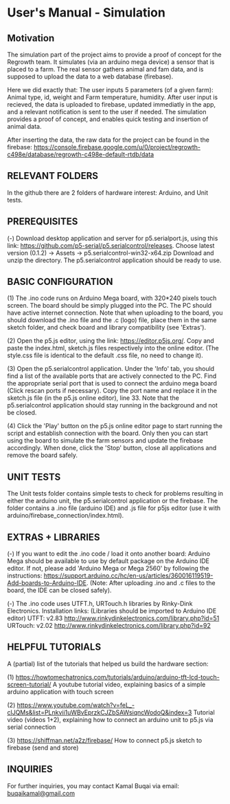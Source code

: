 # User's Manual - Simulation


## Motivation

The simulation part of the project aims to provide a proof of concept for the Regrowth team.
It simulates (via an arduino mega device) a sensor that is placed to a farm. The real sensor
gathers animal and fam data, and is supposed to upload the data to a web database (firebase).

Here we did exactly that: The user inputs 5 parameters (of a given farm): Animal type, id, weight
and Farm temperature, humidity. After user input is recieved, the data is uploaded to firebase,
updated immediatly in the app, and a relevant notification is sent to the user if needed.
The simulation provides a proof of concept, and enables quick testing and insertion of animal data.

After inserting the data, the raw data for the project can be found in the firebase: 
https://console.firebase.google.com/u/0/project/regrowth-c498e/database/regrowth-c498e-default-rtdb/data


## RELEVANT FOLDERS

In the github there are 2 folders of hardware interest: Arduino, and Unit tests.


## PREREQUISITES

(-) Download desktop application and server for p5.serialport.js, using this link:
https://github.com/p5-serial/p5.serialcontrol/releases.
Choose latest version (0.1.2) -> Assets -> p5.serialcontrol-win32-x64.zip
Download and unzip the directory. The p5.serialcontrol application should be ready to use.


## BASIC CONFIGURATION

(1) The .ino code runs on Arduino Mega board, with 320*240 pixels touch screen. 
The board should be simply plugged into the PC. The PC should have active internet connection.
Note that when uploading to the board, you should download the .ino file and the .c (logo) file,
place them in the same sketch folder, and check board and library compatibility (see 'Extras').

(2) Open the p5.js editor, using the link: https://editor.p5js.org/.
Copy and paste the index.html, sketch.js files respectively into the online editor.
(The style.css file is identical to the default .css file, no need to change it). 

(3) Open the p5.serialcontrol application. Under the 'Info' tab, you should find a list of the available
ports that are actively connected to the PC. Find the appropriate serial port that is used to connect
the arduino mega board (Click rescan ports if necessary).
Copy the port name and replace it in the sketch.js file (in the p5.js online editor), line 33.
Note that the p5.serialcontrol application should stay running in the background and not be closed.

(4) Click the 'Play' button on the p5.js online editor page to start running the script and establish
connection with the board. Only then you can start using the board to simulate the farm sensors and
update the firebase accordingly. When done, click the 'Stop' button, close all applications and remove
the board safely.


## UNIT TESTS

The Unit tests folder contains simple tests to check for problems resulting in either the arduino unit,
the p5.serialcontrol application or the firebase. The folder contains a .ino file (arduino IDE) and .js
file for p5js editor (use it with arduino/firebase_connection/index.html).


## EXTRAS + LIBRARIES

(-) If you want to edit the .ino code / load it onto another board:
Arduino Mega should be available to use by default package on the Arduino IDE editor. If not, please add
'Arduino Mega or Mega 2560' by following the instructions:
https://support.arduino.cc/hc/en-us/articles/360016119519-Add-boards-to-Arduino-IDE.
(Note: After uploading .ino and .c files to the board, the IDE can be closed safely).

(-) The .ino code uses UTFT.h, URTouch.h libraries by Rinky-Dink Electronics.
Installation links: (Libraries should be imported to Arduino IDE editor)
UTFT: v2.83
http://www.rinkydinkelectronics.com/library.php?id=51
URTouch: v2.02
http://www.rinkydinkelectronics.com/library.php?id=92


## HELPFUL TUTORIALS

A (partial) list of the tutorials that helped us build the hardware section:

(1) https://howtomechatronics.com/tutorials/arduino/arduino-tft-lcd-touch-screen-tutorial/
A youtube tutorial video, explaining basics of a simple arduino application with touch screen

(2) https://www.youtube.com/watch?v=feL_-clJQMs&list=PLnkvii1uWBvEprzkCJZbSAWsiqncWodoQ&index=3
Tutorial video (videos 1+2), explaining how to connect an arduino unit to p5.js via serial connection

(3) https://shiffman.net/a2z/firebase/
How to connect p5.js sketch to firebase (send and store)


## INQUIRIES

For further inquiries, you may contact Kamal Buqai via email: buqaikamal@gmail.com
